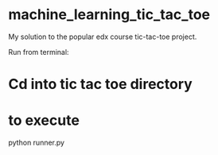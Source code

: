 # machine_learning_tic_tac_toe
My solution to the popular edx course tic-tac-toe project. 

Run from terminal:
# Cd into tic tac toe directory
# to execute
python runner.py
